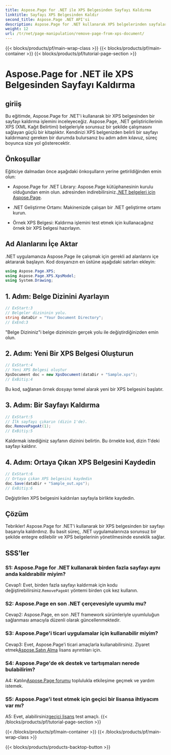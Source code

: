 ```yaml
---
title: Aspose.Page for .NET ile XPS Belgesinden Sayfayı Kaldırma
linktitle: Sayfayı XPS Belgesinden Kaldır
second_title: Aspose.Page .NET API'si
description: Aspose.Page for .NET kullanarak XPS belgelerinden sayfaları kaldırmaya ilişkin kapsamlı eğitimi keşfedin. Sorunsuz belge işleme için adım adım süreci, ön koşulları ve SSS'leri öğrenin.
weight: 12
url: /tr/net/page-manipulation/remove-page-from-xps-document/
---
```


{{< blocks/products/pf/main-wrap-class >}}
{{< blocks/products/pf/main-container >}}
{{< blocks/products/pf/tutorial-page-section >}}

# Aspose.Page for .NET ile XPS Belgesinden Sayfayı Kaldırma

## giriiş

Bu eğitimde, Aspose.Page for .NET'i kullanarak bir XPS belgesinden bir sayfayı kaldırma işlemini inceleyeceğiz. Aspose.Page, .NET geliştiricilerinin XPS (XML Kağıt Belirtimi) belgeleriyle sorunsuz bir şekilde çalışmasını sağlayan güçlü bir kitaplıktır. Kendinizi XPS belgenizden belirli bir sayfayı kaldırmanız gereken bir durumda bulursanız bu adım adım kılavuz, süreç boyunca size yol gösterecektir.

## Önkoşullar

Eğiticiye dalmadan önce aşağıdaki önkoşulların yerine getirildiğinden emin olun:

-  Aspose.Page for .NET Library: Aspose.Page kütüphanesinin kurulu olduğundan emin olun. adresinden indirebilirsiniz.[.NET belgeleri için Aspose.Page](https://reference.aspose.com/page/net/).

- .NET Geliştirme Ortamı: Makinenizde çalışan bir .NET geliştirme ortamı kurun.

- Örnek XPS Belgesi: Kaldırma işlemini test etmek için kullanacağınız örnek bir XPS belgesi hazırlayın.

## Ad Alanlarını İçe Aktar

.NET uygulamanıza Aspose.Page ile çalışmak için gerekli ad alanlarını içe aktararak başlayın. Kod dosyanızın en üstüne aşağıdaki satırları ekleyin:

```csharp
using Aspose.Page.XPS;
using Aspose.Page.XPS.XpsModel;
using System.Drawing;
```

## 1. Adım: Belge Dizinini Ayarlayın

```csharp
// ExStart:3
// Belgeler dizininin yolu.
string dataDir = "Your Document Directory";
// ExEnd:3
```

"Belge Dizininiz"i belge dizininizin gerçek yolu ile değiştirdiğinizden emin olun.

## 2. Adım: Yeni Bir XPS Belgesi Oluşturun

```csharp
// ExStart:4
// Yeni XPS Belgesi oluştur
XpsDocument doc = new XpsDocument(dataDir + "Sample.xps");
// ExBitiş:4
```

Bu kod, sağlanan örnek dosyayı temel alarak yeni bir XPS belgesini başlatır.

## 3. Adım: Bir Sayfayı Kaldırma

```csharp
// ExStart:5
// İlk sayfayı çıkarın (dizin 1'de).
doc.RemovePageAt(1);
// ExBitiş:5
```

Kaldırmak istediğiniz sayfanın dizinini belirtin. Bu örnekte kod, dizin 1'deki sayfayı kaldırır.

## 4. Adım: Ortaya Çıkan XPS Belgesini Kaydedin

```csharp
// ExStart:6
// Ortaya çıkan XPS belgesini kaydedin
doc.Save(dataDir + "Sample_out.xps");
// ExBitiş:6
```

Değiştirilen XPS belgesini kaldırılan sayfayla birlikte kaydedin.

## Çözüm

Tebrikler! Aspose.Page for .NET'i kullanarak bir XPS belgesinden bir sayfayı başarıyla kaldırdınız. Bu basit süreç, .NET uygulamalarınıza sorunsuz bir şekilde entegre edilebilir ve XPS belgelerinin yönetilmesinde esneklik sağlar.

## SSS'ler

### S1: Aspose.Page for .NET kullanarak birden fazla sayfayı aynı anda kaldırabilir miyim?

Cevap1: Evet, birden fazla sayfayı kaldırmak için kodu değiştirebilirsiniz.`RemovePageAt` yöntemi birden çok kez kullanın.

### S2: Aspose.Page en son .NET çerçevesiyle uyumlu mu?

Cevap2: Aspose.Page, en son .NET framework sürümleriyle uyumluluğun sağlanması amacıyla düzenli olarak güncellenmektedir.

### S3: Aspose.Page'i ticari uygulamalar için kullanabilir miyim?

 Cevap3: Evet, Aspose.Page'i ticari amaçlarla kullanabilirsiniz. Ziyaret etmek[Aspose.Satın Alma](https://purchase.aspose.com/buy) lisans ayrıntıları için.

### S4: Aspose.Page'de ek destek ve tartışmaları nerede bulabilirim?

 A4: Katılın[Aspose.Page forumu](https://forum.aspose.com/c/page/39) toplulukla etkileşime geçmek ve yardım istemek.

### S5: Aspose.Page'i test etmek için geçici bir lisansa ihtiyacım var mı?

 A5: Evet, alabilirsiniz[geçici lisans](https://purchase.aspose.com/temporary-license/) test amaçlı.
{{< /blocks/products/pf/tutorial-page-section >}}

{{< /blocks/products/pf/main-container >}}
{{< /blocks/products/pf/main-wrap-class >}}

{{< blocks/products/products-backtop-button >}}
